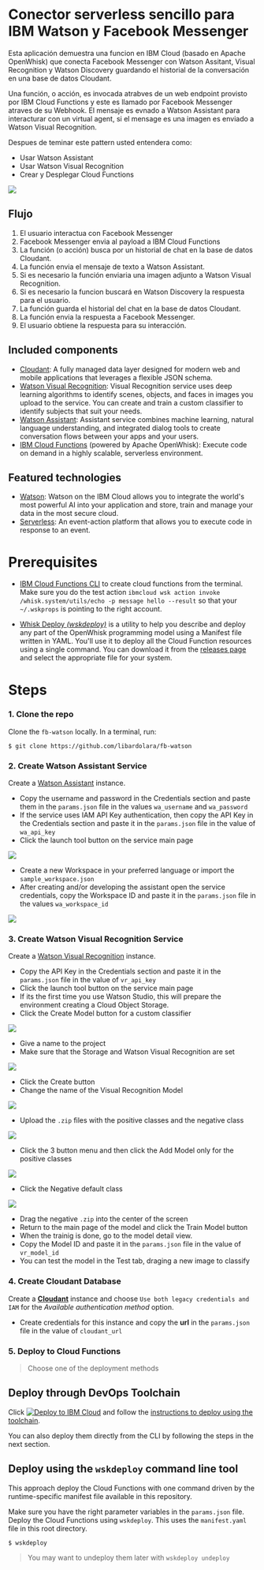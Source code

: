 # Conector serverless sencillo para IBM Watson y Facebook Messenger

Esta aplicación demuestra una funcion en IBM Cloud (basado en Apache OpenWhisk) que conecta Facebook Messenger con Watson Assitant, Visual Recognition y Watson Discovery guardando el historial de la conversación en una base de datos Cloudant.

Una función, o acción, es invocada atrabves de un web endpoint provisto por IBM Cloud Functions y este es llamado por Facebook Messenger atraves de su Webhook. El mensaje es evnado a Watson Assistant para interacturar con un virtual agent, si el mensage es una imagen es enviado a Watson Visual Recognition.

Despues de teminar este pattern usted entendera como: 

* Usar Watson Assistant
* Usar Watson Visual Recognition
* Crear y Desplegar Cloud Functions

![](docs/architecture.png)

## Flujo

1. El usuario interactua con Facebook Messenger
2. Facebook Messenger envia al payload a IBM Cloud Functions
3. La función (o acción) busca por un historial de chat en la base de datos Cloudant.
4. La función envia el mensaje de texto a Watson Assistant.
5. Si es necesario la función enviaria una imagen adjunto a Watson Visual Recognition.
5. Si es necesario la funcion buscará en Watson Discovery la respuesta para el usuario.
6. La función guarda el historial del chat en la base de datos Cloudant.
7. La función envia la respuesta a Facebook Messenger.
8. El usuario obtiene la respuesta para su interacción.

## Included components

* [Cloudant](https://console.ng.bluemix.net/catalog/services/cloudant-nosql-db): A fully managed data layer designed for modern web and mobile applications that leverages a flexible JSON schema.
* [Watson Visual Recognition](https://www.ibm.com/watson/developercloud/visual-recognition): Visual Recognition service uses deep learning algorithms to identify scenes, objects, and faces in images you upload to the service. You can create and train a custom classifier to identify subjects that suit your needs.
* [Watson Assistant](https://www.ibm.com/watson/developercloud/assistant): Assistant service combines machine learning, natural language understanding, and integrated dialog tools to create conversation flows between your apps and your users.
* [IBM Cloud Functions](https://console.ng.bluemix.net/openwhisk) (powered by Apache OpenWhisk): Execute code on demand in a highly scalable, serverless environment.

## Featured technologies

* [Watson](https://www.ibm.com/watson/developer/): Watson on the IBM Cloud allows you to integrate the world's most powerful AI into your application and store, train and manage your data in the most secure cloud.
* [Serverless](https://www.ibm.com/cloud-computing/bluemix/openwhisk): An event-action platform that allows you to execute code in response to an event.

# Prerequisites

* [IBM Cloud Functions CLI](https://console.bluemix.net/openwhisk/learn/cli) to create cloud functions from the terminal. Make sure you do the test action `ibmcloud wsk action invoke /whisk.system/utils/echo -p message hello --result` so that your `~/.wskprops` is pointing to the right account.

* [Whisk Deploy _(wskdeploy)_](https://github.com/apache/incubator-openwhisk-wskdeploy) is a utility to help you describe and deploy any part of the OpenWhisk programming model using a Manifest file written in YAML. You'll use it to deploy all the Cloud Function resources using a single command. You can download it from the [releases page](https://github.com/apache/incubator-openwhisk-wskdeploy/releases) and select the appropriate file for your system.

# Steps

### 1. Clone the repo

Clone the `fb-watson` locally. In a terminal, run:

```
$ git clone https://github.com/libardolara/fb-watson
```

### 2. Create Watson Assistant Service

Create a [Watson Assistant](https://console.bluemix.net/catalog/services/watson-assistant-formerly-conversation) instance.
* Copy the username and password in the Credentials section and paste them in the `params.json` file in the values `wa_username` and `wa_password`
* If the service uses IAM API Key authentication, then copy the API Key in the Credentials section and paste it in the `params.json` file in the value of `wa_api_key`
* Click the launch tool button on the service main page

![](docs/wa_launchtool.png)

* Create a new Workspace in your preferred language or import the `sample_workspace.json` 
* After creating and/or developing the assistant open the service credentials, copy the Workspace ID and paste it in the `params.json` file in the values `wa_workspace_id`

![](docs/wa_workspaceid.png)

### 3. Create Watson Visual Recognition Service

Create a [Watson Visual Recognition](https://console.bluemix.net/catalog/services/visual-recognition) instance.
* Copy the API Key in the Credentials section and paste it in the `params.json` file in the value of `vr_api_key`
* Click the launch tool button on the service main page
* If its the first time you use Watson Studio, this will prepare the environment creating a Cloud Object Storage.
* Click the Create Model button for a custom classifier

![](docs/vr_create_model.png)

* Give a name to the project
* Make sure that the Storage and Watson Visual Recognition are set

![](docs/vr_create_project.png)

* Click the Create button
* Change the name of the Visual Recognition Model

![](docs/vr_name.png)

* Upload the `.zip` files with the positive classes and the negative class

![](docs/vr_upload_images.png)

* Click the 3 button menu and then click the  Add Model only for the positive classes

![](docs/vr_add_models.png)

* Click the Negative default class

![](docs/vr_negative_class.png)

* Drag the negative `.zip` into the center of the screen
* Return to the main page of the model and click the Train Model button
* When the trainig is done, go to the model detail view.
* Copy the Model ID and paste it in the `params.json` file in the value of `vr_model_id`
* You can test the model in the Test tab, draging a new image to classify

### 4. Create Cloudant Database

Create a [**Cloudant**](https://console.bluemix.net/catalog/services/cloudant) instance and choose `Use both legacy credentials and IAM` for the _Available authentication method_ option.
* Create credentials for this instance and copy the **url** in the `params.json` file in the value of `cloudant_url`

### 5. Deploy to Cloud Functions
> Choose one of the deployment methods

## Deploy through DevOps Toolchain

Click [![Deploy to IBM Cloud](https://bluemix.net/deploy/button.png)](https://console.bluemix.net/devops/setup/deploy/?repository=https%3A//github.com/libardolara/fb-watson-toolchain) and follow the [instructions to deploy using the toolchain](README-Deploy-Toolchain.md).

You can also deploy them directly from the CLI by following the steps in the next section.

## Deploy using the `wskdeploy` command line tool

This approach deploy the Cloud Functions with one command driven by the runtime-specific manifest file available in this repository.

Make sure you have the right parameter variables in the `params.json` file. Deploy the Cloud Functions using `wskdeploy`. This uses the `manifest.yaml` file in this root directory.

```
$ wskdeploy
```

> You may want to undeploy them later with `wskdeploy undeploy`

